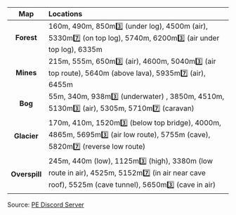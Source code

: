 Map | Locations  
:--: | :--  
**Forest** | 160m, 490m, 850m3️⃣ (under log), 4500m (air), 5330m7️⃣ (on top log), 5740m, 6200m3️⃣ (air under top log), 6335m  
**Mines** | 215m, 555m, 650m3️⃣ (air), 4600m, 5040m3️⃣ (air top route), 5640m (above lava), 5935m7️⃣ (air), 6455m  
**Bog** | 55m, 340m, 938m3️⃣ (underwater) , 3850m, 4510m, 5130m3️⃣ (air), 5305m, 5710m7️⃣ (caravan)  
**Glacier** | 170m, 410m, 1520m3️⃣ (below top bridge), 4000m, 4865m, 5695m3️⃣ (air low route), 5755m (cave), 5820m7️⃣ (reverse low route)  
**Overspill** | 245m, 440m (low), 1125m3️⃣ (high), 3380m (low route in air), 4525m, 5152m7️⃣ (in air near cave roof), 5525m (cave tunnel), 5650m3️⃣ (cave in air)  

Source: [PE Discord Server](https://discord.gg/w29PA2H3M4)
